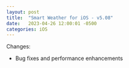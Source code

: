 ```yaml
---
layout: post
title:  "Smart Weather for iOS - v5.08"
date:   2023-04-26 12:00:01 -0500
categories: iOS
---
```


Changes:
- Bug fixes and performance enhancements
